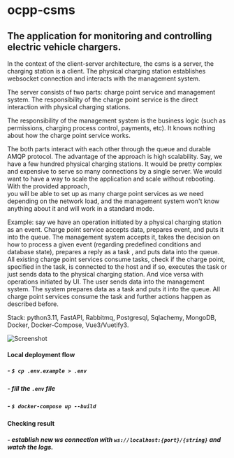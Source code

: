 # ocpp-csms

## The application for monitoring and controlling electric vehicle chargers.

In the context of the client-server architecture, the csms is a server, the charging station is a client.
The physical charging station establishes websocket connection and interacts with the management system.

The server consists of two parts: charge point service and management system.
The responsibility of the charge point service is the direct interaction with physical charging stations.

The responsibility of the management system is the business logic (such as permissions, charging process control,
payments, etc).
It knows nothing about how the charge point service works.

The both parts interact with each other through the queue and durable AMQP protocol.
The advantage of the approach is high scalability. Say, we have a few hundred physical charging stations.
It would be pretty complex and expensive to serve so many connections by a single server.
We would want to have a way to scale the application and scale without rebooting. With the provided approach,  
you will be able to set up as many charge point services as we need depending on the network load, and the management
system won't know
anything about it and will work in a standard mode.

Example: say we have an operation initiated by a physical charging station as an event.
Charge point service accepts data, prepares event, and puts it into the queue. The management system accepts it,
takes the decision on how to process a given event (regarding predefined conditions and database state), prepares a
reply as a task
, and puts data into the queue. All existing charge point services consume tasks, check if the charge point, specified
in the task,
is connected to the host and if so, executes the task or just sends data to the physical charging station.
And vice versa with operations initiated by UI. The user sends data into the management system. The system prepares data
as a task and puts it into the queue. All charge point services consume the task and further actions happen
as described before.

Stack: python3.11, FastAPI, Rabbitmq, Postgresql, Sqlachemy, MongoDB, Docker, Docker-Compose, Vue3/Vuetify3.

![Screenshot](https://github.com/heroyooki/ocpp-csms/assets/17108549/4ab76f0c-07b4-4d7d-a7a3-06573bfc2199)

#### Local deployment flow

##### - `$ cp .env.example > .env`

##### - fill the `.env` file

##### - `$ docker-compose up --build`

#### Checking result

##### - establish new ws connection with `ws://localhost:{port}/{string}` and watch the logs.


